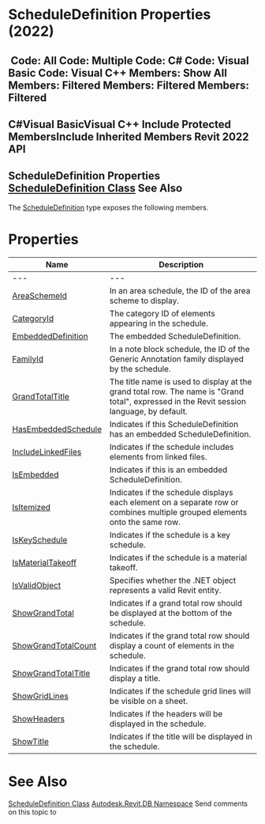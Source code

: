 # ScheduleDefinition Properties (2022)

﻿
 Code: All Code: Multiple Code: C# Code: Visual Basic Code: Visual C++  Members: Show All Members: Filtered Members: Filtered Members: Filtered   
---  
C#Visual BasicVisual C++
Include Protected MembersInclude Inherited Members
Revit 2022 API  
---  
ScheduleDefinition Properties  
[ScheduleDefinition Class](420696e3-f3ec-1a1d-1205-36a8119d81e5.md "ScheduleDefinition Class") See Also  
---  
The [ScheduleDefinition](420696e3-f3ec-1a1d-1205-36a8119d81e5.md "ScheduleDefinition Class") type exposes the following members.
# Properties
| Name | Description |
| --- | --- |
| --- | --- | --- |
| [AreaSchemeId](9f7b2f19-1b20-fa58-72b8-0331bd8bb7bc.md "AreaSchemeId Property") | In an area schedule, the ID of the area scheme to display. |
| [CategoryId](ec498b0e-3040-fc49-b3cf-9f81c842f271.md "CategoryId Property") | The category ID of elements appearing in the schedule. |
| [EmbeddedDefinition](a5b4bcde-651a-2579-1f8d-1b98c9fe2a85.md "EmbeddedDefinition Property") | The embedded ScheduleDefinition. |
| [FamilyId](4ea3d108-7cf6-c557-89a9-81e52919e8b3.md "FamilyId Property") | In a note block schedule, the ID of the Generic Annotation family displayed by the schedule. |
| [GrandTotalTitle](9ae55f67-836c-d62d-8613-33a300bac264.md "GrandTotalTitle Property") | The title name is used to display at the grand total row. The name is "Grand total", expressed in the Revit session language, by default. |
| [HasEmbeddedSchedule](5d6d98b0-6c2f-e6c4-c888-a85776657e61.md "HasEmbeddedSchedule Property") | Indicates if this ScheduleDefinition has an embedded ScheduleDefinition. |
| [IncludeLinkedFiles](d8ad7404-f33b-de75-c76d-395c61cf0c5a.md "IncludeLinkedFiles Property") | Indicates if the schedule includes elements from linked files. |
| [IsEmbedded](5d87f88a-4d97-baeb-7cf8-7d2991db5a75.md "IsEmbedded Property") | Indicates if this is an embedded ScheduleDefinition. |
| [IsItemized](10fc3753-29a0-8b1a-2f21-77f2634a4b9f.md "IsItemized Property") | Indicates if the schedule displays each element on a separate row or combines multiple grouped elements onto the same row. |
| [IsKeySchedule](fde24376-4e81-a336-7944-22c7ac31341a.md "IsKeySchedule Property") | Indicates if the schedule is a key schedule. |
| [IsMaterialTakeoff](6e0766f0-1676-38b0-0582-5c0ed69e491a.md "IsMaterialTakeoff Property") | Indicates if the schedule is a material takeoff. |
| [IsValidObject](5058b98a-5a00-094e-ad16-acadc322e216.md "IsValidObject Property") | Specifies whether the .NET object represents a valid Revit entity. |
| [ShowGrandTotal](35773562-1a92-2ff5-ec65-51648998b6ea.md "ShowGrandTotal Property") | Indicates if a grand total row should be displayed at the bottom of the schedule. |
| [ShowGrandTotalCount](9b08fabf-a499-1b15-3b9d-f669f6c601d8.md "ShowGrandTotalCount Property") | Indicates if the grand total row should display a count of elements in the schedule. |
| [ShowGrandTotalTitle](64bb930d-0a17-347b-dfba-94c7b6a279d5.md "ShowGrandTotalTitle Property") | Indicates if the grand total row should display a title. |
| [ShowGridLines](ee129ffc-8e0b-144c-5e23-0069ab7c6bed.md "ShowGridLines Property") | Indicates if the schedule grid lines will be visible on a sheet. |
| [ShowHeaders](b720ea6e-5a8d-4b2c-2230-36eb878226fe.md "ShowHeaders Property") | Indicates if the headers will be displayed in the schedule. |
| [ShowTitle](a8e127d5-7dbd-bf97-f3ab-b3641316b321.md "ShowTitle Property") | Indicates if the title will be displayed in the schedule. |

# See Also
[ScheduleDefinition Class](420696e3-f3ec-1a1d-1205-36a8119d81e5.md "ScheduleDefinition Class")
[Autodesk.Revit.DB Namespace](87546ba7-461b-c646-cbb1-2cb8f5bff8b2.md "Autodesk.Revit.DB Namespace")
Send comments on this topic to 